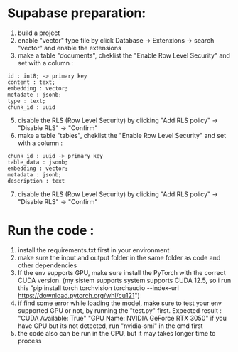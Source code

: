 # Supabase preparation:
1. build a project
2. enable "vector" type file by click Database -> Extenxions -> search "vector" and enable the extensions
3. make a table "documents", cheklist the "Enable Row Level Security" and set with a column :
```
id : int8; -> primary key
content : text;
embedding : vector;
metadate : jsonb;
type : text;
chunk_id : uuid
```
5. disable the RLS (Row Level Security) by clicking "Add RLS policy" -> 
"Disable RLS" -> "Confirm" 
6. make a table "tables", cheklist the "Enable Row Level Security" and set with a column :
```
chunk_id : uuid -> primary key
table_data : jsonb;
embedding : vector;
metadata : jsonb;
description : text
```
7. disable the RLS (Row Level Security) by clicking "Add RLS policy" -> 
"Disable RLS" -> "Confirm" 

# Run the code :
1. install the requirements.txt first in your environment
2. make sure the input and output folder in the same folder as code and other dependencies
3. If the env supports GPU, make sure install the PyTorch with the correct CUDA version. (my sistem supports system supports CUDA 12.5, so i run this "pip install torch torchvision torchaudio --index-url https://download.pytorch.org/whl/cu121")
4. if find some error while loading the model, make sure to test your env supported GPU or not, by running the "test.py" first. Expected result : "CUDA Available: True" "GPU Name: NVIDIA GeForce RTX 3050" if you have GPU but its not detected, run "nvidia-smi" in the cmd first
5. the code also can be run in the CPU, but it may takes longer time to process
